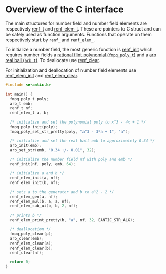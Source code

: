 # Overview of the C interface

The main structures for number field and number field elements are respectively
[renf_t]() and [renf_elem_t](). These are pointers to C struct and can be
safely used as function arguments.  Functions that operate on them respectively
start by `renf_` and `renf_elem_`.

To initialize a number field, the most generic function is
[renf_init]() which requires number fields a [rational flint polynomial
(`fmpq_poly_t`)](http://flintlib.org/sphinx/fmpq_poly.html) and a [arb real
ball (`arb_t`)](https://fredrikj.net/arb/arb.html). To deallocate use
[renf_clear]().

For initialization and deallocation of number field elements use
[renf_elem_init]() and [renf_elem_clear]().
```c
#include <e-antic.h>

int main() {
  fmpq_poly_t poly;
  arb_t emb;
  renf_t nf;
  renf_elem_t a, b;

  /* initialize and set the polynomial poly to x^3 - 4x + 1 */
  fmpq_poly_init(poly);
  fmpq_poly_set_str_pretty(poly, "a^3 - 3*a + 1", "a");

  /* initialize and set the real ball emb to approximately 0.34 */
  arb_init(emb);
  arb_set_str(emb, "0.34 +/- 0.01", 32);

  /* initialize the number field nf with poly and emb */
  renf_init(nf, poly, emb, 64);

  /* initialize a and b */
  renf_elem_init(a, nf);
  renf_elem_init(b, nf);

  /* sets a to the generator and b to a^2 - 2 */
  renf_elem_gen(a, nf);
  renf_elem_mul(b, a, a, nf);
  renf_elem_sub_ui(b, b, 2, nf);

  /* prints b */
  renf_elem_print_pretty(b, "a", nf, 32, EANTIC_STR_ALG);

  /* deallocation */
  fmpq_poly_clear(p);
  arb_clear(emb);
  renf_elem_clear(a);
  renf_elem_clear(b);
  renf_clear(nf);

  return 0;
}
```
